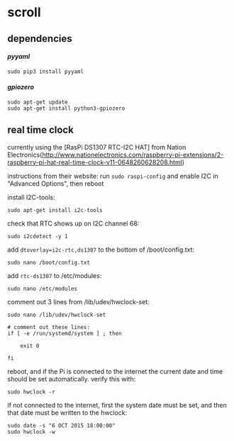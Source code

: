 # scroll

## dependencies
#### *pyyaml*
```
sudo pip3 install pyyaml
```

#### *gpiozero*
```
sudo apt-get update
sudo apt-get install python3-gpiozero
```

## real time clock
currently using the [RasPi DS1307 RTC-I2C HAT] from Nation Electronics(http://www.nationelectronics.com/raspberry-pi-extensions/2-raspberry-pi-hat-real-time-clock-v11-0648260628208.html)

instructions from their website:
run ```sudo raspi-config``` and enable I2C in "Advanced Options", then reboot

install I2C-tools:
```
sudo apt-get install i2c-tools
```

check that RTC shows up on I2C channel 68:
```
sudo i2cdetect -y 1
```

add ```dtoverlay=i2c-rtc,ds1307``` to the bottom of /boot/config.txt:
```
sudo nano /boot/config.txt
```

add ```rtc-ds1307``` to /etc/modules:
```
sudo nano /etc/modules
```

comment out 3 lines from /lib/udev/hwclock-set:
```
sudo nano /lib/udev/hwclock-set

# comment out these lines:
if [ -e /run/systemd/system ] ; then

    exit 0

fi
```

reboot, and if the Pi is connected to the internet the current date and time should be set automatically. verify this with:
```
sudo hwclock -r
```

if not connected to the internet, first the system date must be set, and then that date must be written to the hwclock:
```
sudo date -s "6 OCT 2015 18:00:00"
sudo hwclock -w
```
